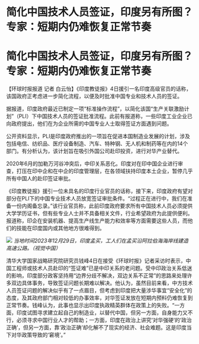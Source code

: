 # 简化中国技术人员签证，印度另有所图？专家：短期内仍难恢复正常节奏

# 简化中国技术人员签证，印度另有所图？专家：短期内仍难恢复正常节奏

【环球时报报道 记者 白云怡】《印度教徒报》4日援引一名印度高级官员的话称，该国政府正考虑进一步简化流程，以便及时批准中国专业和技术人员的签证。

据报道，印度政府最近已制定一项“标准操作流程”，以简化该国“生产关联激励计划”（PLI）下中国技术人员的签证批准流程。此前有报道称，一些印度工业企业已向政府提出，他们在为企业所需的中国专业人士取得签证方面遇到问题。

公开资料显示，PLI是印度政府推出的一项旨在促进本国制造业发展的计划，涉及包括电信、纺织品、医疗设备制造、汽车、特种钢、无人机和制药等在内的14个部门。有分析认为，该计划旨在吸引外国公司赴印投资，进行对华产业替代。

2020年6月的加勒万河谷冲突后，中印关系恶化。印度对在印中国企业进行审查，打压在印中企和在中企的印度管理层，在各领域扶持印度本土企业，暂停几乎所有中国人的赴印签证审批。

《印度教徒报》援引一位未具名的印度行业官员的话称，接下来，印度政府有望对部分在PLI下的中国专业技术人员放宽签证审批条件。“过程正在进行中，我们在准备一份内阁备忘录。”该行业官员称，此前印度政府要求所有中国技术人员必须提供大学学历证书，但有些专业人士并不具备相关文件，行业希望政府为此提供便利。报道称，印企在安装机器、提高生产线生产能力和效率等方面需要这些人员，而他们的技能在印度国内或其他地方很难得到。

![](https://inews.gtimg.com/om_bt/OwxnW3mj2J2PSf25TSK2WLMsJlgvV9h0Q7pFB9uGwA_BYAA/1000)
_当地时间2023年12月29日，印度孟买，工人们在孟买沿阿拉伯海海岸线建造高速公路。（视觉中国）_

清华大学国家战略研究院研究员钱峰4日在接受《环球时报》记者采访时表示，中国工程师或技术人员赴印的“签证难”已是中印关系的老问题。受中印政治关系低迷的影响，印度部分政客坚持用“边界分歧不解决，双边关系不正常”的思路来处理许多双边具体事务，导致签证问题长期难以解决。他认为，虽然目前来看，中方技术人员签证问题的解决似乎有了一点眉目，但考虑到印度把大量涉华事宜“安全化”的态度，及其政府部门相对较低的办事效率，对华签证发放在短期内预料仍难恢复到正常节奏。钱峰认为，此事也显示出印度执政精英群体在政策上的失败。“一方面，印度试图寻求建立起自己的制造业，以替代中国，但另一方面，自身能力又不行，必须寻求中国行业人才的帮助；一方面，印度在政治上讲究‘对华强硬’的‘政治正确’，但另一方面，靠‘政治正确’却化解不了现实的经济、社会难题。这是印度当下对华政策导致的‘窘境’。”

